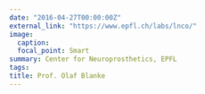 ```yaml
---
date: "2016-04-27T00:00:00Z"
external_link: "https://www.epfl.ch/labs/lnco/"
image:
  caption: 
  focal_point: Smart
summary: Center for Neuroprosthetics, EPFL
tags:
title: Prof. Olaf Blanke
---
```

